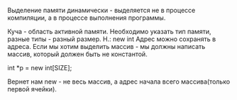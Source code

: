 Выделение памяти динамически - выделяется не в процессе компиляции, а в процессе выполнения программы.

Куча - область активной памяти. Необходимо указать тип памяти, разные типы - разный размер.
Н.: new int
Адрес можно сохранять в адреса. Если мы хотим выделить массив - мы должны написать массив,
 который должен быть не константой.
 
 int *p = new int[SIZE];
 
 Вернет нам new - не весь массив, а адрес начала всего массива(только первой ячейки).
